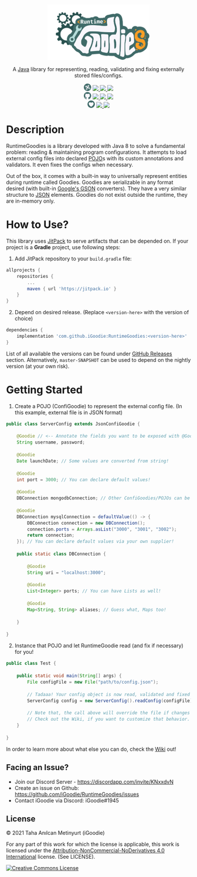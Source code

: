 <!-- Logo -->
<p align="center">
  <a href="https://jitpack.io/#iGoodie/RuntimeGoodies">
    <img src="https://raw.githubusercontent.com/iGoodie/RuntimeGoodies/master/.github/assets/logo.png" height="150" alt="RuntimeGoodies Logo" aria-label="RuntimeGoodies Logo" />
  </a>
</p>

<!-- Slogan -->
<p align="center">
  A <a href="www.java.com">Java</a> library for representing, reading, validating and fixing externally stored files/configs. 
</p>

<!-- Badges -->
<p align="center">
  <!-- Main Badges -->
  <img src="https://raw.githubusercontent.com/iGoodie/RuntimeGoodies/master/.github/assets/main-badge.png" height="20px"/>
  <a href="https://github.com/iGoodie/RuntimeGoodies/releases">
    <img src="https://img.shields.io/github/v/release/iGoodie/RuntimeGoodies"/>
  </a>
  <a href="https://github.com/iGoodie/RuntimeGoodies/releases">
    <img src="https://img.shields.io/github/v/release/iGoodie/RuntimeGoodies?include_prereleases&label=release-snapshot"/>
  </a>
  <a href="https://github.com/iGoodie/RuntimeGoodies">
    <img src="https://img.shields.io/github/languages/top/iGoodie/RuntimeGoodies"/>
  </a>

  <br/>

  <!-- Github Badges -->
  <img src="https://raw.githubusercontent.com/iGoodie/RuntimeGoodies/master/.github/assets/github-badge.png" height="20px"/>
  <a href="https://github.com/iGoodie/RuntimeGoodies/commits/master">
    <img src="https://img.shields.io/github/last-commit/iGoodie/RuntimeGoodies"/>
  </a>
  <a href="https://github.com/iGoodie/RuntimeGoodies/issues">
    <img src="https://img.shields.io/github/issues/iGoodie/RuntimeGoodies"/>
  </a>
  <a href="https://github.com/iGoodie/RuntimeGoodies/tree/master/src">
    <img src="https://img.shields.io/github/languages/code-size/iGoodie/RuntimeGoodies"/>
  </a>

  <br/>

  <!-- Support Badges -->
  <img src="https://raw.githubusercontent.com/iGoodie/RuntimeGoodies/master/.github/assets/support-badge.png" height="20px"/>
  <a href="https://discord.gg/KNxxdvN">
    <img src="https://img.shields.io/discord/610497509437210624?label=discord"/>
  </a>
  <a href="https://www.patreon.com/iGoodie">
    <img src="https://img.shields.io/endpoint.svg?url=https%3A%2F%2Fshieldsio-patreon.vercel.app%2Fapi%3Fusername%3DiGoodie%26type%3Dpatrons"/>
  </a>
</p>

# Description

RuntimeGoodies is a library developed with Java 8 to solve a fundamental problem: reading & maintaining program configurations. It
attempts to load external config files into declared <a href="https://en.wikipedia.org/wiki/Plain_old_Java_object">
POJO<a/>s with its custom annotations and validators. It even fixes the configs when necessary.

Out of the box, it comes with a built-in way to universally represent entities during runtime called Goodies. Goodies
are serializable in any format desired (with built-in [Google's GSON](https://github.com/google/gson) converters). They have a very similar structure
to <a href="https://www.json.org/json-en.html">JSON<a/> elements. Goodies do not exist outside the runtime, they are in-memory only.

# How to Use?

This library uses <a href="https://jitpack.io/#iGoodie/RuntimeGoodies">JitPack<a/> to serve artifacts that can be
depended on. If your project is a **Gradle** project, use following steps:

1. Add JitPack repository to your `build.gradle` file:

```groovy
allprojects {
    repositories {
        ...
        maven { url 'https://jitpack.io' }
    }
}
```

2. Depend on desired release. (Replace `<version-here>` with the version of choice)

```groovy
dependencies {
    implementation 'com.github.iGoodie:RuntimeGoodies:<version-here>'
}
```

List of all available the versions can be found under <a href="https://github.com/iGoodie/RuntimeGoodies/tags">GitHub
Releases<a/>
section. Alternatively, `master-SNAPSHOT` can be used to depend on the nightly version (at your own risk).

# Getting Started

1. Create a POJO (ConfiGoodie) to represent the external config file. (In this example, external file is in JSON format)

```java
public class ServerConfig extends JsonConfiGoodie {

    @Goodie // <-- Annotate the fields you want to be exposed with @Goodie
    String username, password;

    @Goodie
    Date launchDate; // Some values are converted from string!

    @Goodie
    int port = 3000; // You can declare default values!

    @Goodie
    DBConnection mongodbConnection; // Other ConfiGoodies/POJOs can be nested too!

    @Goodie
    DBConnection mysqlConnection = defaultValue(() -> {
        DBConnection connection = new DBConnection();
        connection.ports = Arrays.asList("3000", "3001", "3002");
        return connection;
    }); // You can declare default values via your own supplier!

    public static class DBConnection {

        @Goodie
        String uri = "localhost:3000";

        @Goodie
        List<Integer> ports; // You can have Lists as well!

        @Goodie
        Map<String, String> aliases; // Guess what, Maps too!

    }

}
```

2. Instance that POJO and let RuntimeGoodie read (and fix if necessary) for you!

```java
public class Test {

    public static void main(String[] args) {
        File configFile = new File("path/to/config.json");

        // Tadaaa! Your config object is now read, validated and fixed accordingly.
        ServerConfig config = new ServerConfig().readConfig(configFile);

        // Note that, the call above will override the file if changes are made during fixing phase.
        // Check out the Wiki, if you want to customize that behavior.
    }

}
```

In order to learn more about what else you can do, check
the <a href="https://github.com/iGoodie/RuntimeGoodies/wiki">Wiki<a/> out!

## Facing an Issue?

- Join our Discord Server - https://discordapp.com/invite/KNxxdvN
- Create an issue on Github: https://github.com/iGoodie/RuntimeGoodies/issues
- Contact iGoodie via Discord: iGoodie#1945

## License

&copy; 2021 Taha Anılcan Metinyurt (iGoodie)

For any part of this work for which the license is applicable, this work is licensed under
the [Attribution-NonCommercial-NoDerivatives 4.0 International](http://creativecommons.org/licenses/by-nc-nd/4.0/)
license. (See LICENSE).

<a rel="license" href="http://creativecommons.org/licenses/by-nc-nd/4.0/"><img alt="Creative Commons License" style="border-width:0" src="https://i.creativecommons.org/l/by-nc-nd/4.0/88x31.png" /></a>
